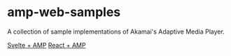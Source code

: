 # amp-web-samples
A collection of sample implementations of Akamai's Adaptive Media Player.

[Svelte + AMP](svelte-amp-web/)
[React + AMP](react-amp-web/)
